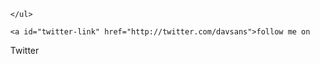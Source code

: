 <html>
<head>
</head>
<body>
    
<div id="twitter_div">
    <ul id="twitter_update_list">
        
    </ul>
    
    <a id="twitter-link" href="http://twitter.com/davsans">follow me on
Twitter</a>

</div>

<script src="http://twitter.com/javascripts/blogger.js"
type="text/javascript">
</script>
<script text="text/javascript"
src="http://twitter.com/statuses/user_timeline/davsans.json?callback=twitterCallback2&count=5">
</script>

</div>
</body>